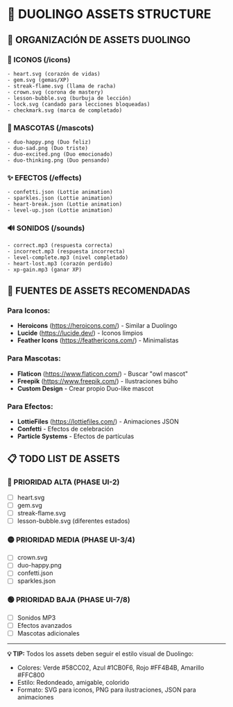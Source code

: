 # 🎨 DUOLINGO ASSETS STRUCTURE

## 📁 ORGANIZACIÓN DE ASSETS DUOLINGO

### **🎯 ICONOS (/icons)**
```
- heart.svg (corazón de vidas)
- gem.svg (gemas/XP)
- streak-flame.svg (llama de racha)
- crown.svg (corona de mastery)
- lesson-bubble.svg (burbuja de lección)
- lock.svg (candado para lecciones bloqueadas)
- checkmark.svg (marca de completado)
```

### **🦉 MASCOTAS (/mascots)**
```
- duo-happy.png (Duo feliz)
- duo-sad.png (Duo triste)
- duo-excited.png (Duo emocionado)
- duo-thinking.png (Duo pensando)
```

### **✨ EFECTOS (/effects)**
```
- confetti.json (Lottie animation)
- sparkles.json (Lottie animation)
- heart-break.json (Lottie animation)
- level-up.json (Lottie animation)
```

### **🔊 SONIDOS (/sounds)**
```
- correct.mp3 (respuesta correcta)
- incorrect.mp3 (respuesta incorrecta)
- level-complete.mp3 (nivel completado)
- heart-lost.mp3 (corazón perdido)
- xp-gain.mp3 (ganar XP)
```

## 🎨 **FUENTES DE ASSETS RECOMENDADAS**

### **Para Iconos:**
- **Heroicons** (https://heroicons.com/) - Similar a Duolingo
- **Lucide** (https://lucide.dev/) - Iconos limpios
- **Feather Icons** (https://feathericons.com/) - Minimalistas

### **Para Mascotas:**
- **Flaticon** (https://www.flaticon.com/) - Buscar "owl mascot"
- **Freepik** (https://www.freepik.com/) - Ilustraciones búho
- **Custom Design** - Crear propio Duo-like mascot

### **Para Efectos:**
- **LottieFiles** (https://lottiefiles.com/) - Animaciones JSON
- **Confetti** - Efectos de celebración
- **Particle Systems** - Efectos de partículas

## 📋 **TODO LIST DE ASSETS**

### **🔴 PRIORIDAD ALTA (PHASE UI-2)**
- [ ] heart.svg
- [ ] gem.svg  
- [ ] streak-flame.svg
- [ ] lesson-bubble.svg (diferentes estados)

### **🟡 PRIORIDAD MEDIA (PHASE UI-3/4)**
- [ ] crown.svg
- [ ] duo-happy.png
- [ ] confetti.json
- [ ] sparkles.json

### **🟢 PRIORIDAD BAJA (PHASE UI-7/8)**
- [ ] Sonidos MP3
- [ ] Efectos avanzados
- [ ] Mascotas adicionales

---

**💡 TIP:** Todos los assets deben seguir el estilo visual de Duolingo:
- Colores: Verde #58CC02, Azul #1CB0F6, Rojo #FF4B4B, Amarillo #FFC800
- Estilo: Redondeado, amigable, colorido
- Formato: SVG para iconos, PNG para ilustraciones, JSON para animaciones
